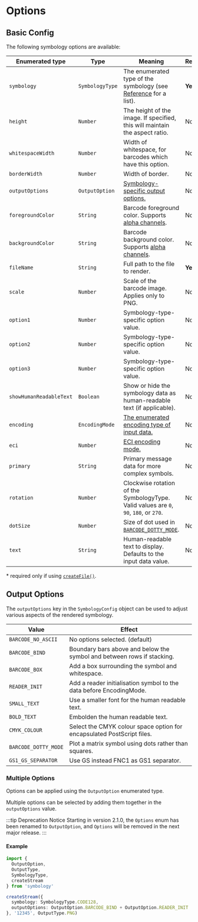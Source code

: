 # Options

## Basic Config

The following symbology options are available:

| Enumerated type         | Type            | Meaning                                                                                         | Required? | Default value            |
|-------------------------|-----------------|-------------------------------------------------------------------------------------------------|-----------|--------------------------|
| `symbology`             | `SymbologyType` | The enumerated type of the symbology (see [Reference](../reference/README.md) for a list).      | **Yes**   |                          |
| `height`                | `Number`        | The height of the image. If specified, this will maintain the aspect ratio.                     | No        | `50`                     |
| `whitespaceWidth`       | `Number`        | Width of whitespace, for barcodes which have this option.                                       | No        | `0`                      |
| `borderWidth`           | `Number`        | Width of border.                                                                                | No        | `0`                      |
| `outputOptions`         | `OutputOption`  | [Symbology-specific output options.](#output-options)                                           | No        | `0`                      |
| `foregroundColor`       | `String`        | Barcode foreground color. Supports [alpha channels](https://css-tricks.com/8-digit-hex-codes/). | No        | `FFFFFFFF`               |
| `backgroundColor`       | `String`        | Barcode background color. Supports [alpha channels](https://css-tricks.com/8-digit-hex-codes/). | No        | `000000FF`               |
| `fileName`              | `String`        | Full path to the file to render.                                                                | **Yes***  |                          |
| `scale`                 | `Number`        | Scale of the barcode image. Applies only to PNG.                                                | No        | `1.0`                    |
| `option1`               | `Number`        | Symbology-type-specific option value.                                                           | No        | `null`                   |
| `option2`               | `Number`        | Symbology-type-specific option value.                                                           | No        | `null`                   |
| `option3`               | `Number`        | Symbology-type-specific option value.                                                           | No        | `null`                   |
| `showHumanReadableText` | `Boolean`       | Show or hide the symbology data as human-readable text (if applicable).                         | No        | `true`                   |
| `encoding`              | `EncodingMode`  | [The enumerated encoding type of input data.](EncodingMode.md#encoding-modes)                   | No        | `EncodingMode.DATA_MODE` |
| `eci`                   | `Number`        | [ECI encoding mode.](EncodingMode.md#extended-channel-interpolation-eci)                        | No        | `0`                      |
| `primary`               | `String`        | Primary message data for more complex symbols.                                                  | No        | `null`                   |
| `rotation`              | `Number`        | Clockwise rotation of the SymbologyType. Valid values are `0`, `90`, `180`, or `270`.           | No        | `0`                      |
| `dotSize`               | `Number`        | Size of dot used in [`BARCODE_DOTTY_MODE`](#output-options).                                    | No        | `0.8`                    |
| `text`                  | `String`        | Human-readable text to display. Defaults to the input data value.                               | No        | (Data value)             |


\* required only if using [`createFile()`](api.md#createfile).

## Output Options

The `outputOptions` key in the `SymbologyConfig` object can be used to adjust various aspects of the rendered symbology.

| Value                | Effect                                                                 |
|----------------------|------------------------------------------------------------------------|
| `BARCODE_NO_ASCII`   | No options selected. (default)                                         |
| `BARCODE_BIND`       | Boundary bars above and below the symbol and between rows if stacking. |
| `BARCODE_BOX`        | Add a box surrounding the symbol and whitespace.                       |
| `READER_INIT`        | Add a reader initialisation symbol to the data before EncodingMode.        |
| `SMALL_TEXT`         | Use a smaller font for the human readable text.                        |
| `BOLD_TEXT`          | Embolden the human readable text.                                      |
| `CMYK_COLOUR`        | Select the CMYK colour space option for encapsulated PostScript files. |
| `BARCODE_DOTTY_MODE` | Plot a matrix symbol using dots rather than squares.                   |
| `GS1_GS_SEPARATOR`   | Use GS instead FNC1 as GS1 separator.                                  |

### Multiple Options

Options can be applied using the `OutputOption` enumerated type.

Multiple options can be selected by adding them together in the `outputOptions` value.

:::tip Deprecation Notice
Starting in version 2.1.0, the `Options` enum has been renamed to `OutputOption`, and `Options` will be removed in the next major release.
:::

#### Example

```ts
import {
  OutputOption,
  OutputType,
  SymbologyType,
  createStream
} from 'symbology'

createStream({
  symbology: SymbologyType.CODE128,
  outputOptions: OutputOption.BARCODE_BIND + OutputOption.READER_INIT
}, '12345', OutputType.PNG)
```
